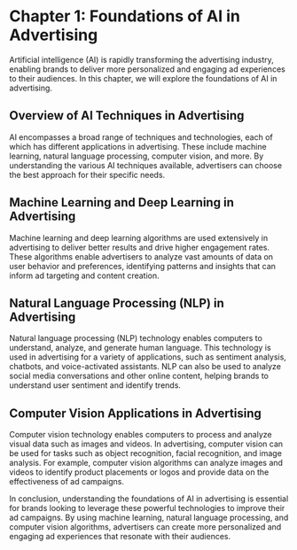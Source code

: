 Chapter 1: Foundations of AI in Advertising
===========================================

Artificial intelligence (AI) is rapidly transforming the advertising industry, enabling brands to deliver more personalized and engaging ad experiences to their audiences. In this chapter, we will explore the foundations of AI in advertising.

Overview of AI Techniques in Advertising
----------------------------------------

AI encompasses a broad range of techniques and technologies, each of which has different applications in advertising. These include machine learning, natural language processing, computer vision, and more. By understanding the various AI techniques available, advertisers can choose the best approach for their specific needs.

Machine Learning and Deep Learning in Advertising
-------------------------------------------------

Machine learning and deep learning algorithms are used extensively in advertising to deliver better results and drive higher engagement rates. These algorithms enable advertisers to analyze vast amounts of data on user behavior and preferences, identifying patterns and insights that can inform ad targeting and content creation.

Natural Language Processing (NLP) in Advertising
------------------------------------------------

Natural language processing (NLP) technology enables computers to understand, analyze, and generate human language. This technology is used in advertising for a variety of applications, such as sentiment analysis, chatbots, and voice-activated assistants. NLP can also be used to analyze social media conversations and other online content, helping brands to understand user sentiment and identify trends.

Computer Vision Applications in Advertising
-------------------------------------------

Computer vision technology enables computers to process and analyze visual data such as images and videos. In advertising, computer vision can be used for tasks such as object recognition, facial recognition, and image analysis. For example, computer vision algorithms can analyze images and videos to identify product placements or logos and provide data on the effectiveness of ad campaigns.

In conclusion, understanding the foundations of AI in advertising is essential for brands looking to leverage these powerful technologies to improve their ad campaigns. By using machine learning, natural language processing, and computer vision algorithms, advertisers can create more personalized and engaging ad experiences that resonate with their audiences.
